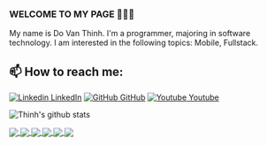 ### WELCOME TO MY PAGE 👋👋👋
My name is Do Van Thinh. I'm a programmer, majoring in software technology. I am interested in the following topics: Mobile, Fullstack.<br>
## 📫 How to reach me: 

[![Linkedin](https://i.stack.imgur.com/gVE0j.png) LinkedIn](https://www.linkedin.com/in/%C4%91%E1%BB%97-v%C4%83n-635864196/) [![GitHub](https://i.stack.imgur.com/tskMh.png) GitHub](https://github.com/thinh0311/) [![Youtube](https://github.com/uvipen/introduction/blob/main/Youtube.png) Youtube](https://www.youtube.com/channel/UCaAZC93kzGDDls_WBJ16dVw)



![Thinh's github stats](https://github-readme-stats-git-masterrstaa-rickstaa.vercel.app/api?username=uvipen&show_icons=true&theme=tokyonight&hide=contribs,prs,issues)

<a href="https://github.com/thinh0311/EcommerceApp">
  <!-- Change the `github-readme-stats.anuraghazra1.vercel.app` to `github-readme-stats.vercel.app`  -->
  <img align="center" src="https://github-readme-stats.anuraghazra1.vercel.app/api/pin/?username=thinh0311&repo=EcommerceApp&theme=radical" />
</a>    
<a href="https://github.com/thinh0311/SpringAPI">
  <!-- Change the `github-readme-stats.anuraghazra1.vercel.app` to `github-readme-stats.vercel.app`  -->
  <img align="center" src="https://github-readme-stats.anuraghazra1.vercel.app/api/pin/?username=uvipen&repo=ASCII-generator&theme=merko" />
</a>

<a href="https://github.com/thinh0311/EcommerceAdmin">
  <!-- Change the `github-readme-stats.anuraghazra1.vercel.app` to `github-readme-stats.vercel.app`  -->
  <img align="center" src="https://github-readme-stats.anuraghazra1.vercel.app/api/pin/?username=uvipen&repo=Super-mario-bros-A3C-pytorch&theme=gruvbox" />
</a>    
<a href="https://github.com/thinh0311/EcommerceAPI">
  <!-- Change the `github-readme-stats.anuraghazra1.vercel.app` to `github-readme-stats.vercel.app`  -->
  <img align="center" src="https://github-readme-stats.anuraghazra1.vercel.app/api/pin/?username=uvipen&repo=Super-mario-bros-PPO-pytorch&theme=dark" />
</a>

<a href="https://github.com/thinh0311/StripePayment">
  <!-- Change the `github-readme-stats.anuraghazra1.vercel.app` to `github-readme-stats.vercel.app`  -->
  <img align="center" src="https://github-readme-stats.anuraghazra1.vercel.app/api/pin/?username=uvipen&repo=Flappy-bird-deep-Q-learning-pytorch&theme=onedark" />
</a>    
<a href="https://github.com/thinh0311/ThiTracNghiem">
  <!-- Change the `github-readme-stats.anuraghazra1.vercel.app` to `github-readme-stats.vercel.app`  -->
  <img align="center" src="https://github-readme-stats.anuraghazra1.vercel.app/api/pin/?username=uvipen&repo=Tetris-deep-Q-learning-pytorch&theme=cobalt" />
</a>

